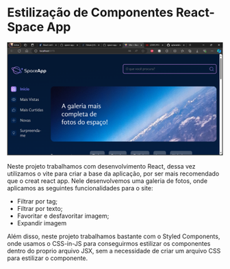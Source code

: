 # Estilização de Componentes React- Space App

![Captura de tela do Space App](/public/icones/print-space-app.png)

Neste projeto trabalhamos com desenvolvimento React, dessa vez utilizamos o vite para criar a base da aplicação, por ser mais recomendado que o creat react app. Nele desenvolvemos uma galeria de fotos, onde aplicamos as seguintes funcionalidades para o site:
* Filtrar por tag;
* Filtrar por texto;
* Favoritar e desfavoritar imagem;
* Expandir imagem

Além disso, neste projeto trabalhamos bastante com o Styled Components, onde usamos o CSS-in-JS para conseguirmos estilizar os componentes dentro do proprio arquivo JSX, sem a necessidade de criar um arquivo CSS para estilizar o componente. 